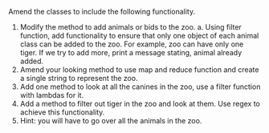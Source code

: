Amend the classes to include the following functionality.
1. Modify the method to add animals or bids to the zoo.
a. Using filter function, add functionality to ensure that only one object of
each animal class can be added to the zoo. For example, zoo can have
only one tiger. If we try to add more, print a message stating, animal
already added.
2. Amend your looking method to use map and reduce function and create a
single string to represent the zoo.
3. Add one method to look at all the canines in the zoo, use a filter function with
lambdas for it.
4. Add a method to filter out tiger in the zoo and look at them. Use regex to
achieve this functionality.
5. Hint: you will have to go over all the animals in the zoo.
